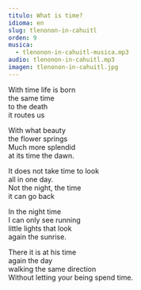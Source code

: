 ```yaml
---
titulo: What is time?
idioma: en
slug: tlenonon-in-cahuitl
orden: 9
musica: 
  - tlenonon-in-cahuitl-musica.mp3
audio: tlenonon-in-cahuitl.mp3
imagen: tlenonon-in-cahuitl.jpg
---
```


With time life is born<br>
the same time<br>
to the death<br>
it routes us<br>

With what beauty<br>
the flower springs<br>
Much more splendid<br>
at its time the dawn.<br>

It does not take time to look<br>
all in one day.<br>
Not the night, the time<br>
it can go back<br>

In the night time<br>
I can only see running<br>
little lights that look<br>
again the sunrise.<br>

There it is at his time<br>
again the day<br>
walking the same direction<br>
Without letting your being spend time.<br>
